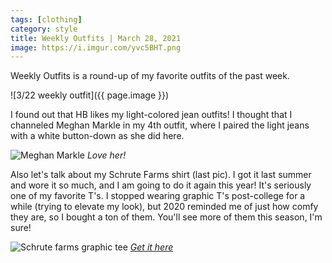 ```yaml
---
tags: [clothing]
category: style
title: Weekly Outfits | March 28, 2021
image: https://i.imgur.com/yvc5BHT.png
---
```

Weekly Outfits is a round-up of my favorite outfits of the past week.

![3/22 weekly outfit]({{ page.image }})

I found out that HB likes my light-colored jean outfits! I thought that I channeled Meghan Markle in my 4th outfit, where I paired the light jeans with a white button-down as she did here.

![Meghan Markle](https://media.glamour.com/photos/5d2746a39ee31200080ad34b/master/w_2044,h_2866,c_limit/GettyImages-853741482.jpg)
*Love her!*

Also let's talk about my Schrute Farms shirt (last pic). I got it last summer and wore it so much, and I am going to do it again this year! It's seriously one of my favorite T's. I stopped wearing graphic T's post-college for a while (trying to elevate my look), but 2020 reminded me of just how comfy they are, so I bought a ton of them. You'll see more of them this season, I'm sure!

![Schrute farms graphic tee](https://img.ltwebstatic.com/images3_pi/2019/11/19/15741661397014bdbfef4265acdf829fc9038b10de.webp)
*[Get it here](https://us.shein.com/Schrute-Farms-Graphic-Tee-p-919396-cat-1738.html)*